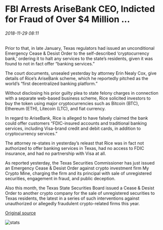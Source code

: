 # FBI Arrests AriseBank CEO, Indicted for Fraud of Over $4 Million ...

###### 2018-11-29 08:11

Prior to that, in late January, Texas regulators had issued an unconditional Emergency Cease & Desist Order to the self-described ‘cryptocurrency bank,’ ordering it to halt any services to the state’s residents, given it was found to not in fact offer “banking services.”

The court documents, unsealed yesterday by attorney Erin Nealy Cox, give details of Rice’s AriseBank scheme, which he reportedly pitched as the world’s “first decentralized banking platform.”

Without disclosing his prior guilty plea to state felony charges in connection with a separate web-based business scheme, Rice solicited investors to buy the token using major cryptocurrencies such as Bitcoin (BTC), Ethereum (ETH), Litecoin (LTC), and fiat currency.

In regard to AriseBank, Rice is alleged to have falsely claimed the bank could offer customers “FDIC-insured accounts and traditional banking services, including Visa-brand credit and debit cards, in addition to cryptocurrency services.”

The attorney re-states in yesterday’s releast that Rice was in fact not authorized to offer banking services in Texas, had no access to FDIC insurance, and had no partnership with Visa at all.

As reported yesterday, the Texas Securities Commissioner has just issued an Emergency Cease & Desist Order against crypto investment firm My Crypto Mine, charging the firm and its principal with sale of unregistered securities, engagement in fraud, and public deception.

Also this month, the Texas State Securities Board issued a Cease & Desist Order to another crypto company for the sale of unregistered securities to Texas residents, the latest in a series of such interventions against unauthorized or allegedly fraudulent crypto-related firms this year.

[Original source](https://cointelegraph.com/news/fbi-arrests-arisebank-ceo-indicted-for-fraud-of-over-4-million)

![stats](https://c.statcounter.com/11760860/0/a89fa40b/1/ "stats")